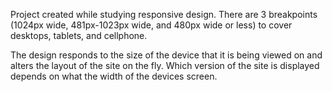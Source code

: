 Project created while studying responsive design. There are 3 breakpoints (1024px wide, 481px-1023px wide, and 480px wide or less) to cover desktops, tablets, and cellphone. 

The design responds to the size of the device that it is being viewed on and alters the layout of the site on the fly. Which version of the site is displayed depends on what the width of the devices screen.

